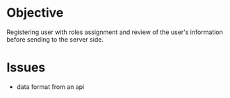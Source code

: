 # Objective

Registering user with roles assignment and review of the user's information before sending to the server side.

# Issues
- data format from an api